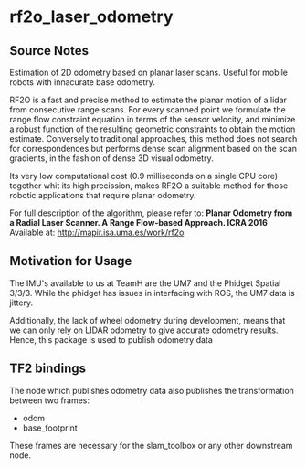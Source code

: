 # rf2o_laser_odometry

## Source Notes
Estimation of 2D odometry based on planar laser scans. Useful for mobile robots with innacurate base odometry.

RF2O is a fast and precise method to estimate the planar motion of a lidar from consecutive range scans. For every scanned point we formulate the range flow constraint equation in terms of the sensor velocity, and minimize a robust function of the resulting geometric constraints to obtain the motion estimate. Conversely to traditional approaches, this method does not search for correspondences but performs dense scan alignment based on the scan gradients, in the fashion of dense 3D visual odometry.

Its very low computational cost (0.9 milliseconds on a single CPU core) together whit its high precission, makes RF2O a suitable method for those robotic applications that require planar odometry.

For full description of the algorithm, please refer to: **Planar Odometry from a Radial Laser Scanner. A Range Flow-based Approach. ICRA 2016** Available at: http://mapir.isa.uma.es/work/rf2o

## Motivation for Usage

The IMU's available to us at TeamH are the UM7 and the Phidget Spatial 3/3/3. While the phidget
has issues in interfacing with ROS, the UM7 data is jittery.

Additionally, the lack of wheel odometry during development, means that we can only rely on
LIDAR odometry to give accurate odometry results. Hence, this package is used to publish odometry data

## TF2 bindings

The node which publishes odometry data also publishes the transformation between two frames:
- odom
- base_footprint

These frames are necessary for the slam_toolbox or any other downstream node.